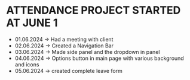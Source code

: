 
# ATTENDANCE PROJECT STARTED AT JUNE 1

- 01.06.2024 -> Had a meeting with client 
- 02.06.2024 -> Created a Navigation Bar
- 03.06.2024 -> Made side panel and the dropdown in panel
- 04.06.2024 -> Options button in main page with various background and icons 
- 05.06.2024 -> created complete leave form 
